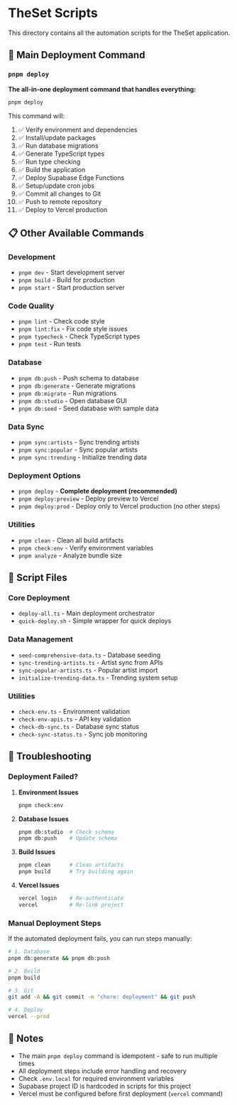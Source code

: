 # TheSet Scripts

This directory contains all the automation scripts for the TheSet application.

## 🚀 Main Deployment Command

### `pnpm deploy`

**The all-in-one deployment command that handles everything:**

```bash
pnpm deploy
```

This command will:
1. ✅ Verify environment and dependencies
2. ✅ Install/update packages
3. ✅ Run database migrations
4. ✅ Generate TypeScript types
5. ✅ Run type checking
6. ✅ Build the application
7. ✅ Deploy Supabase Edge Functions
8. ✅ Setup/update cron jobs
9. ✅ Commit all changes to Git
10. ✅ Push to remote repository
11. ✅ Deploy to Vercel production

## 📋 Other Available Commands

### Development
- `pnpm dev` - Start development server
- `pnpm build` - Build for production
- `pnpm start` - Start production server

### Code Quality
- `pnpm lint` - Check code style
- `pnpm lint:fix` - Fix code style issues
- `pnpm typecheck` - Check TypeScript types
- `pnpm test` - Run tests

### Database
- `pnpm db:push` - Push schema to database
- `pnpm db:generate` - Generate migrations
- `pnpm db:migrate` - Run migrations
- `pnpm db:studio` - Open database GUI
- `pnpm db:seed` - Seed database with sample data

### Data Sync
- `pnpm sync:artists` - Sync trending artists
- `pnpm sync:popular` - Sync popular artists
- `pnpm sync:trending` - Initialize trending data

### Deployment Options
- `pnpm deploy` - **Complete deployment (recommended)**
- `pnpm deploy:preview` - Deploy preview to Vercel
- `pnpm deploy:prod` - Deploy only to Vercel production (no other steps)

### Utilities
- `pnpm clean` - Clean all build artifacts
- `pnpm check:env` - Verify environment variables
- `pnpm analyze` - Analyze bundle size

## 🔧 Script Files

### Core Deployment
- `deploy-all.ts` - Main deployment orchestrator
- `quick-deploy.sh` - Simple wrapper for quick deploys

### Data Management
- `seed-comprehensive-data.ts` - Database seeding
- `sync-trending-artists.ts` - Artist sync from APIs
- `sync-popular-artists.ts` - Popular artist import
- `initialize-trending-data.ts` - Trending system setup

### Utilities
- `check-env.ts` - Environment validation
- `check-env-apis.ts` - API key validation
- `check-db-sync.ts` - Database sync status
- `check-sync-status.ts` - Sync job monitoring

## 🚨 Troubleshooting

### Deployment Failed?

1. **Environment Issues**
   ```bash
   pnpm check:env
   ```

2. **Database Issues**
   ```bash
   pnpm db:studio  # Check schema
   pnpm db:push    # Update schema
   ```

3. **Build Issues**
   ```bash
   pnpm clean      # Clean artifacts
   pnpm build      # Try building again
   ```

4. **Vercel Issues**
   ```bash
   vercel login    # Re-authenticate
   vercel          # Re-link project
   ```

### Manual Deployment Steps

If the automated deployment fails, you can run steps manually:

```bash
# 1. Database
pnpm db:generate && pnpm db:push

# 2. Build
pnpm build

# 3. Git
git add -A && git commit -m "chore: deployment" && git push

# 4. Deploy
vercel --prod
```

## 📝 Notes

- The main `pnpm deploy` command is idempotent - safe to run multiple times
- All deployment steps include error handling and recovery
- Check `.env.local` for required environment variables
- Supabase project ID is hardcoded in scripts for this project
- Vercel must be configured before first deployment (`vercel` command)